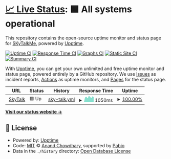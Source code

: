 # [📈 Live Status](https://SKyTalkMe.github.io/uptime): <!--live status--> **🟩 All systems operational**

This repository contains the open-source uptime monitor and status page for [SKyTalkMe](https://SKyTalkMe.github.io/uptime), powered by [Upptime](https://github.com/upptime/upptime).

[![Uptime CI](https://github.com/SKyTalkMe/uptime/workflows/Uptime%20CI/badge.svg)](https://github.com/SKyTalkMe/uptime/actions?query=workflow%3A%22Uptime+CI%22)
[![Response Time CI](https://github.com/SKyTalkMe/uptime/workflows/Response%20Time%20CI/badge.svg)](https://github.com/SKyTalkMe/uptime/actions?query=workflow%3A%22Response+Time+CI%22)
[![Graphs CI](https://github.com/SKyTalkMe/uptime/workflows/Graphs%20CI/badge.svg)](https://github.com/SKyTalkMe/uptime/actions?query=workflow%3A%22Graphs+CI%22)
[![Static Site CI](https://github.com/SKyTalkMe/uptime/workflows/Static%20Site%20CI/badge.svg)](https://github.com/SKyTalkMe/uptime/actions?query=workflow%3A%22Static+Site+CI%22)
[![Summary CI](https://github.com/SKyTalkMe/uptime/workflows/Summary%20CI/badge.svg)](https://github.com/SKyTalkMe/uptime/actions?query=workflow%3A%22Summary+CI%22)

With [Upptime](https://upptime.js.org), you can get your own unlimited and free uptime monitor and status page, powered entirely by a GitHub repository. We use [Issues](https://github.com/SKyTalkMe/uptime/issues) as incident reports, [Actions](https://github.com/SKyTalkMe/uptime/actions) as uptime monitors, and [Pages](https://SKyTalkMe.github.io/uptime) for the status page.

<!--start: status pages-->
<!-- This summary is generated by Upptime (https://github.com/upptime/upptime) -->
<!-- Do not edit this manually, your changes will be overwritten -->
<!-- prettier-ignore -->
| URL | Status | History | Response Time | Uptime |
| --- | ------ | ------- | ------------- | ------ |
| <img alt="" src="https://icons.duckduckgo.com/ip3/skytalk.id.ico" height="13"> [SkyTalk](https://skytalk.id) | 🟩 Up | [sky-talk.yml](https://github.com/SkyTalkMe/uptime/commits/HEAD/history/sky-talk.yml) | <details><summary><img alt="Response time graph" src="./graphs/sky-talk/response-time-week.png" height="20"> 1050ms</summary><br><a href="https://SKyTalkMe.github.io/uptime/history/sky-talk"><img alt="Response time 1005" src="https://img.shields.io/endpoint?url=https%3A%2F%2Fraw.githubusercontent.com%2FSkyTalkMe%2Fuptime%2FHEAD%2Fapi%2Fsky-talk%2Fresponse-time.json"></a><br><a href="https://SKyTalkMe.github.io/uptime/history/sky-talk"><img alt="24-hour response time 1110" src="https://img.shields.io/endpoint?url=https%3A%2F%2Fraw.githubusercontent.com%2FSkyTalkMe%2Fuptime%2FHEAD%2Fapi%2Fsky-talk%2Fresponse-time-day.json"></a><br><a href="https://SKyTalkMe.github.io/uptime/history/sky-talk"><img alt="7-day response time 1050" src="https://img.shields.io/endpoint?url=https%3A%2F%2Fraw.githubusercontent.com%2FSkyTalkMe%2Fuptime%2FHEAD%2Fapi%2Fsky-talk%2Fresponse-time-week.json"></a><br><a href="https://SKyTalkMe.github.io/uptime/history/sky-talk"><img alt="30-day response time 1005" src="https://img.shields.io/endpoint?url=https%3A%2F%2Fraw.githubusercontent.com%2FSkyTalkMe%2Fuptime%2FHEAD%2Fapi%2Fsky-talk%2Fresponse-time-month.json"></a><br><a href="https://SKyTalkMe.github.io/uptime/history/sky-talk"><img alt="1-year response time 1005" src="https://img.shields.io/endpoint?url=https%3A%2F%2Fraw.githubusercontent.com%2FSkyTalkMe%2Fuptime%2FHEAD%2Fapi%2Fsky-talk%2Fresponse-time-year.json"></a></details> | <details><summary><a href="https://SKyTalkMe.github.io/uptime/history/sky-talk">100.00%</a></summary><a href="https://SKyTalkMe.github.io/uptime/history/sky-talk"><img alt="All-time uptime 100.00%" src="https://img.shields.io/endpoint?url=https%3A%2F%2Fraw.githubusercontent.com%2FSkyTalkMe%2Fuptime%2FHEAD%2Fapi%2Fsky-talk%2Fuptime.json"></a><br><a href="https://SKyTalkMe.github.io/uptime/history/sky-talk"><img alt="24-hour uptime 100.00%" src="https://img.shields.io/endpoint?url=https%3A%2F%2Fraw.githubusercontent.com%2FSkyTalkMe%2Fuptime%2FHEAD%2Fapi%2Fsky-talk%2Fuptime-day.json"></a><br><a href="https://SKyTalkMe.github.io/uptime/history/sky-talk"><img alt="7-day uptime 100.00%" src="https://img.shields.io/endpoint?url=https%3A%2F%2Fraw.githubusercontent.com%2FSkyTalkMe%2Fuptime%2FHEAD%2Fapi%2Fsky-talk%2Fuptime-week.json"></a><br><a href="https://SKyTalkMe.github.io/uptime/history/sky-talk"><img alt="30-day uptime 100.00%" src="https://img.shields.io/endpoint?url=https%3A%2F%2Fraw.githubusercontent.com%2FSkyTalkMe%2Fuptime%2FHEAD%2Fapi%2Fsky-talk%2Fuptime-month.json"></a><br><a href="https://SKyTalkMe.github.io/uptime/history/sky-talk"><img alt="1-year uptime 100.00%" src="https://img.shields.io/endpoint?url=https%3A%2F%2Fraw.githubusercontent.com%2FSkyTalkMe%2Fuptime%2FHEAD%2Fapi%2Fsky-talk%2Fuptime-year.json"></a></details>

<!--end: status pages-->

[**Visit our status website →**](https://SKyTalkMe.github.io/uptime)

## 📄 License

- Powered by: [Upptime](https://github.com/upptime/upptime)
- Code: [MIT](./LICENSE) © [Anand Chowdhary](https://anandchowdhary.com), supported by [Pabio](https://pabio.com)
- Data in the `./history` directory: [Open Database License](https://opendatacommons.org/licenses/odbl/1-0/)
